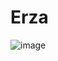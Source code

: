 # Erza
![image](https://github.com/sykarius7/Erza/assets/96909847/21d0fb9c-8672-4a56-8b6b-27f729448edf)
